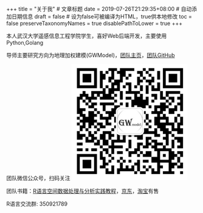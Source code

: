 +++
title = "关于我"  # 文章标题
date = 2019-07-26T21:29:35+08:00  # 自动添加日期信息
draft = false  # 设为false可被编译为HTML，true供本地修改
toc = false
preserveTaxonomyNames = true
disablePathToLower = true
+++

本人武汉大学遥感信息工程学院学生，喜好Web后端开发，主要使用Python,Golang

导师主要研究方向为地理加权建模(GWModel)，[团队主页][团队主页]，[团队GitHub][团队GitHub]

团队微信公众号，扫码关注
![avatar][qr]

团队书籍：[R语言空间数据处理与分析实践教程][R书]，[京东][京东R书]，[淘宝][淘宝R书]有售

R语言交流群: 350921789




[团队主页]: https://gwmodel-lab.github.io
[团队GitHub]: https://github.com/GWmodel-Lab
[qr]: https://raw.githubusercontent.com/HaoKunT/github-content/master/content/blog/about/GWmodel-qr.png
[R书]: https://baike.baidu.com/item/R%E8%AF%AD%E8%A8%80%E7%A9%BA%E9%97%B4%E6%95%B0%E6%8D%AE%E5%A4%84%E7%90%86%E4%B8%8E%E5%88%86%E6%9E%90%E5%AE%9E%E8%B7%B5%E6%95%99%E7%A8%8B
[京东R书]: https://item.jd.com/12492580.html
[淘宝R书]: https://s.taobao.com/search?spm=a230r.1.1998181369.1.7066320bWEauam&q=R%E8%AF%AD%E8%A8%80%E7%A9%BA%E9%97%B4%E6%95%B0%E6%8D%AE%E5%A4%84%E7%90%86%E4%B8%8E%E5%88%86%E6%9E%90%E5%AE%9E%E8%B7%B5%E6%95%99%E7%A8%8B&imgfile=&commend=all&ssid=s5-e&search_type=item&sourceId=tb.index&ie=utf8&initiative_id=tbindexz_20170306&tab=all
